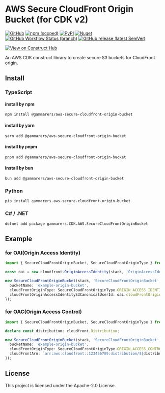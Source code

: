 # AWS Secure CloudFront Origin Bucket (for CDK v2)

[![GitHub](https://img.shields.io/github/license/gammarers/aws-secure-cloudfront-origin-bucket?style=flat-square)](https://github.com/gammarers/aws-secure-cloudfront-origin-bucket/blob/main/LICENSE)
[![npm (scoped)](https://img.shields.io/npm/v/@gammarers/aws-secure-cloudfront-origin-bucket?style=flat-square)](https://www.npmjs.com/package/@gammarers/aws-secure-cloudfront-origin-bucket)
[![PyPI](https://img.shields.io/pypi/v/gammarers.aws-secure-cloudfront-origin-bucket?style=flat-square)](https://pypi.org/project/gammarers.aws-secure-cloudfront-origin-bucket/)
[![Nuget](https://img.shields.io/nuget/v/Gammarers.CDK.AWS.SecureCloudFrontOriginBucket?style=flat-square)](https://www.nuget.org/packages/Gammarers.CDK.AWS.ScureCloudFrontOriginBucket/)
[![GitHub Workflow Status (branch)](https://img.shields.io/github/actions/workflow/status/gammarers/aws-secure-cloudfront-origin-bucket/release.yml?branch=main&label=release&style=flat-square)](https://github.com/gammarers/aws-secure-cloudfront-origin-bucket/actions/workflows/release.yml)
[![GitHub release (latest SemVer)](https://img.shields.io/github/v/release/gammarers/aws-secure-cloudfront-origin-bucket?sort=semver&style=flat-square)](https://github.com/gammarers/aws-secure-cloudfront-origin-bucket/releases)

[![View on Construct Hub](https://constructs.dev/badge?package=@gammarers/aws-secure-cloudfront-origin-bucket)](https://constructs.dev/packages/@gammarers/aws-secure-cloudfront-origin-bucket)

An AWS CDK construct library to create secure S3 buckets for CloudFront origin.

## Install

### TypeScript

#### install by npm

```shell
npm install @gammarers/aws-secure-cloudfront-origin-bucket
```
#### install by yarn

```shell
yarn add @gammarers/aws-secure-cloudfront-origin-bucket
```
#### install by pnpm

```shell
pnpm add @gammarers/aws-secure-cloudfront-origin-bucket
```
#### install by bun

```shell
bun add @gammarers/aws-secure-cloudfront-origin-bucket
```

### Python

```shell
pip install gammarers.aws-secure-cloudfront-origin-bucket
```

### C# / .NET

```shell
dotnet add package gammarers.CDK.AWS.SecureCloudFrontOriginBucket
```

## Example

### for OAI(Origin Access Identity)

```typescript
import { SecureCloudFrontOriginBucket, SecureCloudFrontOriginType } from '@gammarers/aws-secure-cloudfront-origin-bucket';

const oai = new cloudfront.OriginAccessIdentity(stack, 'OriginAccessIdentity');

new SecureCloudFrontOriginBucket(stack, 'SecureCloudFrontOriginBucket', {
  bucketName: 'example-origin-bucket',
  cloudFrontOriginType: SecureCloudFrontOriginType.ORIGIN_ACCESS_IDENTITY,
  cloudFrontOriginAccessIdentityS3CanonicalUserId: oai.cloudFrontOriginAccessIdentityS3CanonicalUserId,
});
```

### for OAC(Origin Access Control)

```typescript
import { SecureCloudFrontOriginBucket, SecureCloudFrontOriginType } from '@gammarers/aws-secure-cloudfront-origin-bucket';

declare const distribution: cloudfront.Distribution;

new SecureCloudFrontOriginBucket(stack, 'SecureCloudFrontOriginBucket', {
  bucketName: 'example-origin-bucket',
  cloudFrontOriginType: SecureCloudFrontOriginType.ORIGIN_ACCESS_CONTROL,
  cloudFrontArn: `arn:aws:cloudfront::123456789:distribution/${distribution.distributionId}`,
});
```

## License

This project is licensed under the Apache-2.0 License.
